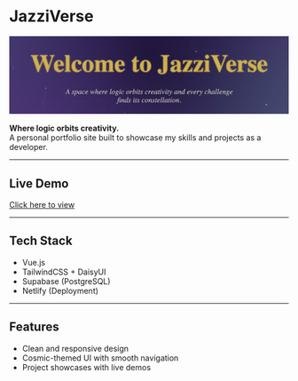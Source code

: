 # JazziVerse  

![JazziVerse Banner](images/banner.png)  

**Where logic orbits creativity.**  
A personal portfolio site built to showcase my skills and projects as a developer.  

---

## Live Demo  
[Click here to view](https://jazziverse.com)  

---

## Tech Stack  
- Vue.js  
- TailwindCSS + DaisyUI  
- Supabase (PostgreSQL)  
- Netlify (Deployment)  

---

## Features  
- Clean and responsive design  
- Cosmic-themed UI with smooth navigation  
- Project showcases with live demos  

